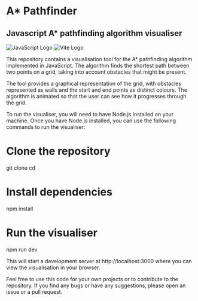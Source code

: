 # A* Pathfinder

## Javascript A* pathfinding algorithm visualiser

![JavaScript Logo](https://img.shields.io/badge/JavaScript-F7DF1E?style=for-the-badge&logo=javascript&logoColor=black)
![Vite Logo](https://img.shields.io/badge/Vite-646CFF?style=for-the-badge&logo=vite&logoColor=white)

This repository contains a visualisation tool for the A* pathfinding algorithm implemented in JavaScript. The algorithm finds the shortest path between two points on a grid, taking into account obstacles that might be present.

The tool provides a graphical representation of the grid, with obstacles represented as walls and the start and end points as distinct colours. The algorithm is animated so that the user can see how it progresses through the grid.

To run the visualiser, you will need to have Node.js installed on your machine. Once you have Node.js installed, you can use the following commands to run the visualiser:

# Clone the repository
git clone <repository-url>
cd <repository-folder>

# Install dependencies
npm install

# Run the visualiser
npm run dev

This will start a development server at http://localhost:3000 where you can view the visualisation in your browser.

Feel free to use this code for your own projects or to contribute to the repository. If you find any bugs or have any suggestions, please open an issue or a pull request.
